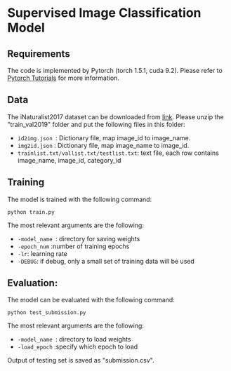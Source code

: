 # Supervised Image Classification Model

## Requirements

The code is implemented by Pytorch (torch 1.5.1, cuda 9.2). Please refer to [Pytorch Tutorials](https://pytorch.org/tutorials/) for more information.

## Data

The iNaturalist2017 dataset can be downloaded from [link](https://github.com/visipedia/inat_comp#data). Please unzip the "train_val2019" folder and put the following files in this folder:

 - `id2img.json `: Dictionary file, map image_id to image_name.
 - `img2id.json` : Dictionary file, map image_name to image_id.
 - `trainlist.txt/vallist.txt/testlist.txt`: text file, each row contains image_name, image_id, category_id



## Training

The model is trained with the following command:

    python train.py

The most relevant arguments are the following:

 - `-model_name `: directory for saving weights
 - `-epoch_num` :number of training epochs
 - `-lr`: learning rate
 - `-DEBUG`: if debug, only a small set of training data will be used

## Evaluation:

The model can be evaluated with the following command:

    python test_submission.py

The most relevant arguments are the following:

 - `-model_name `: directory to load weights
 - `-load_epoch` :specify which epoch to load

Output of testing set is saved as "submission.csv".



